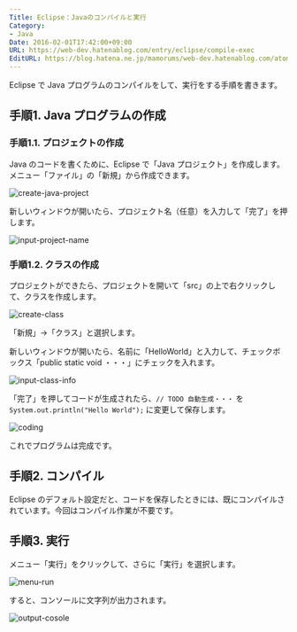 ```yaml
---
Title: Eclipse：Javaのコンパイルと実行
Category:
- Java
Date: 2016-02-01T17:42:00+09:00
URL: https://web-dev.hatenablog.com/entry/eclipse/compile-exec
EditURL: https://blog.hatena.ne.jp/mamorums/web-dev.hatenablog.com/atom/entry/10328749687179038111
---
```


Eclipse で Java プログラムのコンパイルをして、実行をする手順を書きます。


## 手順1. Java プログラムの作成
### 手順1.1. プロジェクトの作成
Java のコードを書くために、Eclipse で「Java プロジェクト」を作成します。メニュー「ファイル」の「新規」から作成できます。

![create-java-project](http://cdn-ak.f.st-hatena.com/images/fotolife/m/mamorums/20160814/20160814111118.png)

新しいウィンドウが開いたら、プロジェクト名（任意）を入力して「完了」を押します。

![input-project-name](http://cdn-ak.f.st-hatena.com/images/fotolife/m/mamorums/20160814/20160814111119.png)

### 手順1.2. クラスの作成
プロジェクトができたら、プロジェクトを開いて「src」の上で右クリックして、クラスを作成します。

![create-class](http://cdn-ak.f.st-hatena.com/images/fotolife/m/mamorums/20160814/20160814111120.png)

「新規」→「クラス」と選択します。

新しいウィンドウが開いたら、名前に「HelloWorld」と入力して、チェックボックス「public static void ・・・」にチェックを入れます。

![input-class-info](http://cdn-ak.f.st-hatena.com/images/fotolife/m/mamorums/20160814/20160814111121.png)

「完了」を押してコードが生成されたら、`// TODO 自動生成・・・` を `System.out.println("Hello World");` に変更して保存します。

![coding](http://cdn-ak.f.st-hatena.com/images/fotolife/m/mamorums/20160814/20160814111122.png)

これでプログラムは完成です。


## 手順2. コンパイル
Eclipse のデフォルト設定だと、コードを保存したときには、既にコンパイルされています。今回はコンパイル作業が不要です。


## 手順3. 実行
メニュー「実行」をクリックして、さらに「実行」を選択します。

![menu-run](http://cdn-ak.f.st-hatena.com/images/fotolife/m/mamorums/20160814/20160814111123.png)

すると、コンソールに文字列が出力されます。

![output-cosole](http://cdn-ak.f.st-hatena.com/images/fotolife/m/mamorums/20160814/20160814111124.png)

